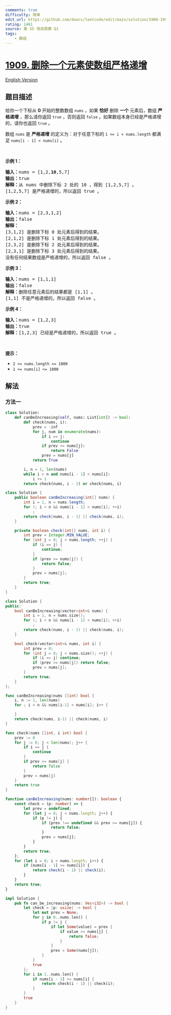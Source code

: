 ```yaml
---
comments: true
difficulty: 简单
edit_url: https://github.com/doocs/leetcode/edit/main/solution/1900-1999/1909.Remove%20One%20Element%20to%20Make%20the%20Array%20Strictly%20Increasing/README.md
rating: 1461
source: 第 55 场双周赛 Q1
tags:
    - 数组
---
```


# [1909. 删除一个元素使数组严格递增](https://leetcode.cn/problems/remove-one-element-to-make-the-array-strictly-increasing)

[English Version](/solution/1900-1999/1909.Remove%20One%20Element%20to%20Make%20the%20Array%20Strictly%20Increasing/README_EN.md)

## 题目描述

<!-- 这里写题目描述 -->

<p>给你一个下标从 <strong>0</strong> 开始的整数数组 <code>nums</code> ，如果 <strong>恰好</strong> 删除 <strong>一个</strong> 元素后，数组 <strong>严格递增</strong> ，那么请你返回 <code>true</code> ，否则返回 <code>false</code> 。如果数组本身已经是严格递增的，请你也返回 <code>true</code> 。</p>

<p>数组 <code>nums</code> 是 <strong>严格递增</strong> 的定义为：对于任意下标的 <code>1 &lt;= i &lt; nums.length</code> 都满足 <code>nums[i - 1] &lt; nums[i]</code> 。</p>

<p> </p>

<p><strong>示例 1：</strong></p>

<pre><b>输入：</b>nums = [1,2,<strong>10</strong>,5,7]
<b>输出：</b>true
<b>解释：</b>从 nums 中删除下标 2 处的 10 ，得到 [1,2,5,7] 。
[1,2,5,7] 是严格递增的，所以返回 true 。
</pre>

<p><strong>示例 2：</strong></p>

<pre><b>输入：</b>nums = [2,3,1,2]
<b>输出：</b>false
<b>解释：</b>
[3,1,2] 是删除下标 0 处元素后得到的结果。
[2,1,2] 是删除下标 1 处元素后得到的结果。
[2,3,2] 是删除下标 2 处元素后得到的结果。
[2,3,1] 是删除下标 3 处元素后得到的结果。
没有任何结果数组是严格递增的，所以返回 false 。</pre>

<p><strong>示例 3：</strong></p>

<pre><b>输入：</b>nums = [1,1,1]
<b>输出：</b>false
<b>解释：</b>删除任意元素后的结果都是 [1,1] 。
[1,1] 不是严格递增的，所以返回 false 。
</pre>

<p><strong>示例 4：</strong></p>

<pre><b>输入：</b>nums = [1,2,3]
<b>输出：</b>true
<b>解释：</b>[1,2,3] 已经是严格递增的，所以返回 true 。
</pre>

<p> </p>

<p><strong>提示：</strong></p>

<ul>
	<li><code>2 &lt;= nums.length &lt;= 1000</code></li>
	<li><code>1 &lt;= nums[i] &lt;= 1000</code></li>
</ul>

## 解法

### 方法一

<!-- tabs:start -->

```python
class Solution:
    def canBeIncreasing(self, nums: List[int]) -> bool:
        def check(nums, i):
            prev = -inf
            for j, num in enumerate(nums):
                if i == j:
                    continue
                if prev >= nums[j]:
                    return False
                prev = nums[j]
            return True

        i, n = 1, len(nums)
        while i < n and nums[i - 1] < nums[i]:
            i += 1
        return check(nums, i - 1) or check(nums, i)
```

```java
class Solution {
    public boolean canBeIncreasing(int[] nums) {
        int i = 1, n = nums.length;
        for (; i < n && nums[i - 1] < nums[i]; ++i)
            ;
        return check(nums, i - 1) || check(nums, i);
    }

    private boolean check(int[] nums, int i) {
        int prev = Integer.MIN_VALUE;
        for (int j = 0; j < nums.length; ++j) {
            if (i == j) {
                continue;
            }
            if (prev >= nums[j]) {
                return false;
            }
            prev = nums[j];
        }
        return true;
    }
}
```

```cpp
class Solution {
public:
    bool canBeIncreasing(vector<int>& nums) {
        int i = 1, n = nums.size();
        for (; i < n && nums[i - 1] < nums[i]; ++i)
            ;
        return check(nums, i - 1) || check(nums, i);
    }

    bool check(vector<int>& nums, int i) {
        int prev = 0;
        for (int j = 0; j < nums.size(); ++j) {
            if (i == j) continue;
            if (prev >= nums[j]) return false;
            prev = nums[j];
        }
        return true;
    }
};
```

```go
func canBeIncreasing(nums []int) bool {
	i, n := 1, len(nums)
	for ; i < n && nums[i-1] < nums[i]; i++ {

	}
	return check(nums, i-1) || check(nums, i)
}

func check(nums []int, i int) bool {
	prev := 0
	for j := 0; j < len(nums); j++ {
		if i == j {
			continue
		}
		if prev >= nums[j] {
			return false
		}
		prev = nums[j]
	}
	return true
}
```

```ts
function canBeIncreasing(nums: number[]): boolean {
    const check = (p: number) => {
        let prev = undefined;
        for (let j = 0; j < nums.length; j++) {
            if (p != j) {
                if (prev !== undefined && prev >= nums[j]) {
                    return false;
                }
                prev = nums[j];
            }
        }
        return true;
    };
    for (let i = 0; i < nums.length; i++) {
        if (nums[i - 1] >= nums[i]) {
            return check(i - 1) || check(i);
        }
    }
    return true;
}
```

```rust
impl Solution {
    pub fn can_be_increasing(nums: Vec<i32>) -> bool {
        let check = |p: usize| -> bool {
            let mut prev = None;
            for j in 0..nums.len() {
                if p != j {
                    if let Some(value) = prev {
                        if value >= nums[j] {
                            return false;
                        }
                    }
                    prev = Some(nums[j]);
                }
            }
            true
        };
        for i in 1..nums.len() {
            if nums[i - 1] >= nums[i] {
                return check(i - 1) || check(i);
            }
        }
        true
    }
}
```

<!-- tabs:end -->

<!-- end -->
